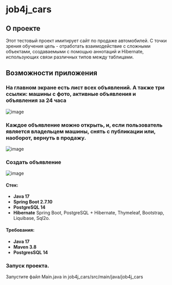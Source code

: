 # job4j_cars

## О проекте
Этот тестовый проект имитирует сайт по продаже автомобилей. С точки зрения обучения цель - отработать взаимодействие с сложными объектами, создаваемыми с помощью аннотаций и Hibernate, использующих связи различных типов между таблицами.

## Возможности приложения
### На главном экране есть лист всех объявлений. А также три ссылки: машины с фото, активные объявления и объявления за 24 часа
![image](https://user-images.githubusercontent.com/115623776/228577222-8110d1c9-757f-41d8-97ac-6ad65236618a.png)

### Каждое объявление можно открыть, и, если пользователь является владельцем машины, снять с публикации или, наоборот, вернуть в продажу. 
![image](https://user-images.githubusercontent.com/115623776/228577912-3cc5fa90-5de4-4cca-94e8-72911ba8b279.png)

### Создать объявление
![image](https://user-images.githubusercontent.com/115623776/228578147-5096cc60-aee4-49e6-8f0a-68ebe18138ce.png)

#### Стек: 
- **Java 17**
- **Spring Boot 2.7.10**
- **PostgreSQL 14**
- **Hibernate**
Spring Boot, PostgreSQL + Hibernate, Thymeleaf, Bootstrap, Liquibase, Sql2o.

#### Требования:
- **Java 17**
- **Maven 3.8**
- **PostgresSQL 14**

### Запуск проекта. 
Запустите файл Main.java in job4j_cars/src/main/java/job4j_cars
